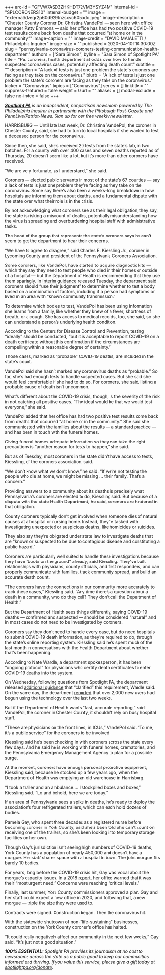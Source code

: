 +++
arc-id = "GFVW7ASD3ZHKHDT72VM3YSYZ4M"
internal-id = "SPLCORONERS10"
internal-budget = ""
image = "external/dveqr2p60d929tnzsxvc605pdc.jpeg"
image-description = "Chester County Coroner Dr. Christina VandePol — seen here with office manager Patty Emmons — said her office has had two positive COVID-19 test results come back from deaths that occurred “at home or in the community.”"
image-caption = ""
image-credit = "DAVID MAIALETTI / Philadelphia Inquirer"
image-size = ""
published = 2020-04-10T10:30:00Z
slug = "pennsylvania-coronavirus-coroners-testing-communication-health-department"
authors = ["Sara Simon"]
byline = "Sara Simon of Spotlight PA"
title = "Pa. coroners, health department at odds over how to handle suspected coronavirus cases, potentially affecting death count"
subtitle = ""
description = "A lack of tests is just one problem the state's coroners are facing as they take on the coronavirus."
blurb = "A lack of tests is just one problem the state's coroners are facing as they take on the coronavirus."
kicker = "Coronavirus"
topics = ["Coronavirus"]
series = []
linktitle = ""
suppress-featured = false
weight = 0
url = ""
aliases = []
modal-exclude = false
no-index = false
+++

<a href="https://lesspage.com/"><i><b>Spotlight PA</b></i></a><i> is an independent, nonpartisan newsroom powered by The Philadelphia Inquirer in partnership with the Pittsburgh Post-Gazette and PennLive/Patriot-News. </i><a href="https://lesspage.com/newsletters"><i>Sign up for our free weekly newsletter</i></a><i>.</i>

HARRISBURG — Until late last week, Dr. Christina VandePol, the coroner in Chester County, said, she had to turn to local hospitals if she wanted to test a deceased person for the coronavirus.

Since then, she said, she’s received 20 tests from the state’s lab, in two batches. For a county with over 400 cases and seven deaths reported as of Thursday, 20 doesn’t seem like a lot, but it’s more than other coroners have received.

“We are very fortunate, as I understand,” she said.

Coroners — elected public servants in most of the state’s 67 counties — say a lack of tests is just one problem they’re facing as they take on the coronavirus. Some say there’s also been a weeks-long breakdown in how hospitals are informing them about deaths, and a fundamental dispute with the state over what their role is in the crisis.

By not acknowledging what coroners see as their legal obligation, they say, the state is risking a miscount of deaths, potentially misunderstanding how the virus is spreading and overburdening hospital staff with administrative tasks.

The head of the group that represents the state’s coroners says he can’t seem to get the department to hear their concerns.

“We have to agree to disagree,” said Charles E. Kiessling Jr., coroner in Lycoming County and president of the Pennsylvania Coroners Association.

<script src="https://lesspage.com/embed.js" async></script><div data-spl-embed-version="1" data-spl-src="https://lesspage.com/embeds/donate/"></div>


Some coroners, like VandePol, have started to acquire diagnostic kits — which they say they need to test people who died in their homes or outside of a hospital — but the Department of Health is recommending that they use them sparingly. In <a href="#" data-gone="https://www.health.pa.gov/topics/Documents/Diseases%20and%20Conditions/Interim%20Guidance%20on%20Postmortem%20Care%20of%20a%20Decedent%20Whose%20Death%20is%20Confirmed%20or%20Suspected%20to%20be%20Attributed%20to%20COVID-19.pdf">interim guidance</a> released Tuesday, the department said coroners should “use their judgment” to determine whether to test a body based on a combination of factors, including if a person had symptoms or lived in an area with “known community transmission.”

To determine which bodies to test, VandePol has been using information she learns from a family, like whether they knew of a fever, shortness of breath, or a cough. She has access to medical records, too, she said, so she can understand a person’s underlying health condition.

According to the Centers for Disease Control and Prevention, testing “ideally” should be conducted, “but it is acceptable to report COVID–19 on a death certificate without this confirmation if the circumstances are compelling within a reasonable degree of certainty.”

Those cases, marked as “probable” COVID-19 deaths, are included in the state’s count.

VandePol said she hasn’t marked any coronavirus deaths as “probable.” So far, she’s had enough tests to handle suspected cases. But she said she would feel comfortable if she had to do so. For coroners, she said, listing a probable cause of death isn’t uncommon.

What’s different about the COVID-19 crisis, though, is the severity of the risk in not catching all positive cases. “The ideal would be that we would test everyone,” she said.

VandePol added that her office has had two positive test results come back from deaths that occurred “at home or in the community.” She said she communicated with the families about the results — a standard practice — and has been in touch with the funeral homes.

Giving funeral homes adequate information so they can take the right precautions is “another reason for tests to happen,” she said.

But as of Tuesday, most coroners in the state didn’t have access to tests, Kiessling, of the coroners association, said.

“We don’t know what we don’t know,” he said. “If we’re not testing the people who die at home, we might be missing … their family. That’s a concern.”

Providing answers to a community about its deaths is precisely what Pennsylvania’s coroners are elected to do, Kiessling said. But because of a dispute with the state Health Department, he said, coroners are hindered in that obligation.

County coroners typically don’t get involved when someone dies of natural causes at a hospital or nursing home. Instead, they’re tasked with investigating unexpected or suspicious deaths, like homicides or suicides.

They also say they’re obligated under state law to investigate deaths that are “known or suspected to be due to contagious disease and constituting a public hazard.”

Coroners are particularly well suited to handle these investigations because they have “boots on the ground” already, said Kiessling. They’ve built relationships with physicians, county officials, and first responders, and can properly communicate with families, track community spread, and build an accurate death count.

“The coroners have the connections in our community more accurately to track these cases,” Kiessling said. “Any time there’s a question about a death in a community, who do they call? They don’t call the Department of Health.”

But the Department of Health sees things differently, saying COVID-19 deaths — confirmed and suspected — should be considered “natural” and in most cases do not need to be investigated by coroners.

Coroners say they don’t need to handle every case, but do need hospitals to submit COVID-19 death information, as they’re required to do, through the state’s online reporting system. Kiessling said he’s spent much of the last month in conversations with the Health Department about whether that’s been happening.

<script src="https://lesspage.com/embed.js" async></script><div data-spl-embed-version="1" data-spl-src="https://lesspage.com/embeds/newsletter/"></div>


According to Nate Wardle, a department spokesperson, it has been “ongoing protocol” for physicians who certify death certificates to enter COVID-19 deaths into the system.

On Wednesday, following questions from Spotlight PA, the department released <a href="https://www.health.pa.gov/topics/Documents/Reporting-Registries/SRN%202020-13%20Additional%20Guidance%20for%20Medical%20Professionals%20-%20Reporting%20of%20Deaths%20Attributed%20to%20COVID-19.pdf">additional guidance</a> that “clarified” this requirement, Wardle said. On the same day, the department <a href="https://www.health.pa.gov/topics/Documents/Reporting-Registries/SRN%202020-13%20Additional%20Guidance%20for%20Medical%20Professionals%20-%20Reporting%20of%20Deaths%20Attributed%20to%20COVID-19.pdf">reported</a> that over 2,000 new users had begun using the technology over the last two weeks.

But if the Department of Health wants “fast, accurate reporting,” said VandePol, the coroner in Chester County, it shouldn’t rely on busy hospital staff.

“These are physicians on the front lines, in ICUs,” VandePol said. “To me, it’s a public service” for the coroners to be involved.



Kiessling said he’s been checking in with coroners across the state every few days. And he said he is working with funeral homes, crematories, and the Pennsylvania Emergency Management Agency to plan for a possible surge.

At the moment, coroners have enough personal protective equipment, Kiessling said, because he stocked up a few years ago, when the Department of Health was emptying an old warehouse in Harrisburg.

“I took a trailer and an ambulance.… I stockpiled boxes and boxes,” Kiessling said. “Lo and behold, here we are today.”

If an area of Pennsylvania sees a spike in deaths, he’s ready to deploy the association’s four refrigerated trailers, which can each hold dozens of bodies.

Pamela Gay, who spent three decades as a registered nurse before becoming coroner in York County, said she’s been told she can’t count on receiving one of the trailers, so she’s been looking into temporary storage facilities on her own.

Though Gay’s jurisdiction isn’t seeing high numbers of COVID-19 deaths, York County has a population of nearly 450,000 and doesn’t have a morgue. Her staff shares space with a hospital in town. The joint morgue fits barely 10 bodies.

For years, long before the COVID-19 crisis hit, Gay was vocal about the morgue’s capacity issues. In a 2018 <a href="https://yorkcountypa.gov/images/pdf/coroner/2018_York_County_PA_Coroner_Annual_Report.pdf">report</a>, her office warned that it was their “most urgent need.” Concerns were reaching “critical levels.”

Finally, last summer, York County commissioners approved a plan. Gay and her staff could expect a new office in 2020, and following that, a new morgue — triple the size they were used to.

Contracts were signed. Construction began. Then the coronavirus hit.

With the statewide shutdown of non-"life-sustaining" businesses, construction on the York County coroner’s office has halted.

“It could really negatively affect our community in the next few weeks,” Gay said. “It’s just not a good situation.”

<i><b>100% ESSENTIAL: </b></i><i>Spotlight PA provides its journalism at no cost to newsrooms across the state as a public good to keep our communities informed and thriving. If you value this service, please give a gift today at </i><a href="https://lesspage.com/donate"><i>spotlightpa.org/donate</i></a><i>.</i>

<script src="https://lesspage.com/embed.js" async></script><div data-spl-embed-version="1" data-spl-src="https://lesspage.com/embeds/tips/?tip_text=Do%20you%20have%20a%20tip%20about%20%3Cb%3Ehow%20Pa.'s%20government%20is%20responding%20to%20the%20coronavirus%3C%2Fb%3E%3F%20Tell%20us."></div>
